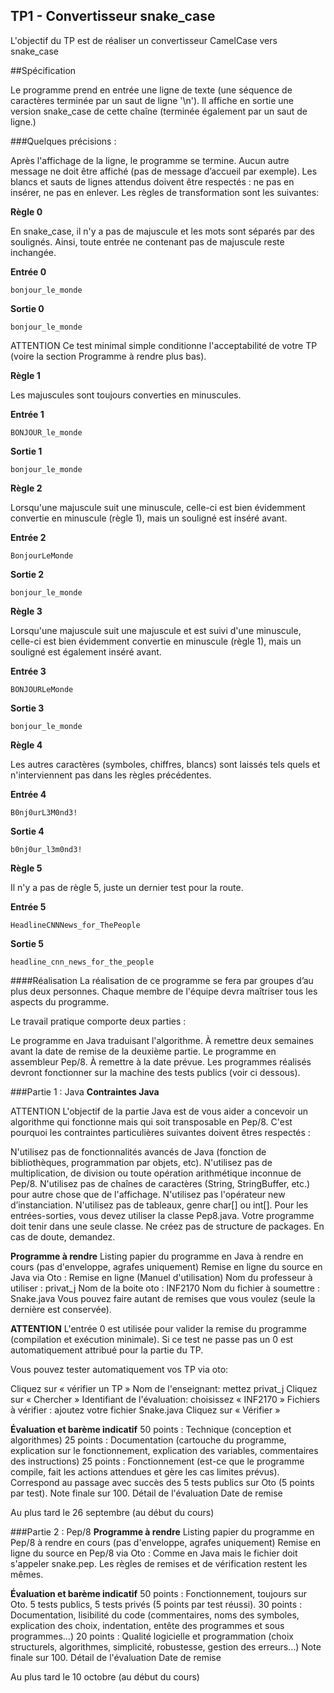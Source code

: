 TP1 - Convertisseur snake_case
-------------------------------------

L'objectif du TP est de réaliser un convertisseur CamelCase vers snake_case

##Spécification

Le programme prend en entrée une ligne de texte (une séquence de caractères terminée par un saut de ligne '\n'). Il affiche en sortie une version snake_case de cette chaîne (terminée également par un saut de ligne.)

###Quelques précisions :

Après l'affichage de la ligne, le programme se termine.
Aucun autre message ne doit être affiché (pas de message d’accueil par exemple).
Les blancs et sauts de lignes attendus doivent être respectés : ne pas en insérer, ne pas en enlever.
Les règles de transformation sont les suivantes:

**Règle 0**

En snake_case, il n'y a pas de majuscule et les mots sont séparés par des soulignés. Ainsi, toute entrée ne contenant pas de majuscule reste inchangée.

**Entrée 0**

    bonjour_le_monde

**Sortie 0**

    bonjour_le_monde

ATTENTION Ce test minimal simple conditionne l'acceptabilité de votre TP (voire la section Programme à rendre plus bas).

**Règle 1**

Les majuscules sont toujours converties en minuscules.

**Entrée 1**

    BONJOUR_le_monde

**Sortie 1**

    bonjour_le_monde

**Règle 2**

Lorsqu'une majuscule suit une minuscule, celle-ci est bien évidemment convertie en minuscule (règle 1), mais un souligné est inséré avant.

**Entrée 2**

    BonjourLeMonde

**Sortie 2**

    bonjour_le_monde

**Règle 3**

Lorsqu'une majuscule suit une majuscule et est suivi d'une minuscule, celle-ci est bien évidemment convertie en minuscule (règle 1), mais un souligné est également inséré avant.

**Entrée 3**

    BONJOURLeMonde

**Sortie 3**

    bonjour_le_monde

**Règle 4**

Les autres caractères (symboles, chiffres, blancs) sont laissés tels quels et n'interviennent pas dans les règles précédentes.

**Entrée 4**

    B0nj0urL3M0nd3!

**Sortie 4**

    b0nj0ur_l3m0nd3!

**Règle 5**

Il n'y a pas de règle 5, juste un dernier test pour la route.

**Entrée 5**

    HeadlineCNNNews_for_ThePeople

**Sortie 5**

    headline_cnn_news_for_the_people

####Réalisation
La réalisation de ce programme se fera par groupes d’au plus deux personnes. Chaque membre de l'équipe devra maîtriser tous les aspects du programme.

Le travail pratique comporte deux parties :

Le programme en Java traduisant l'algorithme. À remettre deux semaines avant la date de remise de la deuxième partie.
Le programme en assembleur Pep/8. À remettre à la date prévue.
Les programmes réalisés devront fonctionner sur la machine des tests publics (voir ci dessous).

###Partie 1 : Java
**Contraintes Java**

ATTENTION L'objectif de la partie Java est de vous aider a concevoir un algorithme qui fonctionne mais qui soit transposable en Pep/8. C'est pourquoi les contraintes particulières suivantes doivent êtres respectés :

N'utilisez pas de fonctionnalités avancés de Java (fonction de bibliothèques, programmation par objets, etc).
N'utilisez pas de multiplication, de division ou toute opération arithmétique inconnue de Pep/8.
N'utilisez pas de chaînes de caractères (String, StringBuffer, etc.) pour autre chose que de l'affichage.
N'utilisez pas l'opérateur new d’instanciation.
N'utilisez pas de tableaux, genre char[] ou int[].
Pour les entrées-sorties, vous devez utiliser la classe Pep8.java.
Votre programme doit tenir dans une seule classe.
Ne créez pas de structure de packages.
En cas de doute, demandez.

**Programme à rendre**
Listing papier du programme en Java à rendre en cours (pas d'enveloppe, agrafes uniquement)
Remise en ligne du source en Java via Oto : Remise en ligne (Manuel d'utilisation)
Nom du professeur à utiliser : privat_j
Nom de la boite oto : INF2170
Nom du fichier à soumettre : Snake.java
Vous pouvez faire autant de remises que vous voulez (seule la dernière est conservée).

**ATTENTION** L'entrée 0 est utilisée pour valider la remise du programme (compilation et exécution minimale). Si ce test ne passe pas un 0 est automatiquement attribué pour la partie du TP.

Vous pouvez tester automatiquement vos TP via oto:

Cliquez sur « vérifier un TP »
Nom de l'enseignant: mettez privat_j
Cliquez sur « Chercher »
Identifiant de l'évaluation: choisissez « INF2170 »
Fichiers à vérifier : ajoutez votre fichier Snake.java
Cliquez sur « Vérifier »

**Évaluation et barème indicatif**
50 points : Technique (conception et algorithmes)
25 points : Documentation (cartouche du programme, explication sur le fonctionnement, explication des variables, commentaires des instructions)
25 points : Fonctionnement (est-ce que le programme compile, fait les actions attendues et gère les cas limites prévus). Correspond au passage avec succès des 5 tests publics sur Oto (5 points par test).
Note finale sur 100.
Détail de l'évaluation
Date de remise

Au plus tard le 26 septembre (au début du cours)

###Partie 2 : Pep/8
**Programme à rendre**
Listing papier du programme en Pep/8 à rendre en cours (pas d'enveloppe, agrafes uniquement)
Remise en ligne du source en Pep/8 via Oto : Comme en Java mais le fichier doit s'appeler snake.pep. Les règles de remises et de vérification restent les mêmes.

**Évaluation et barème indicatif**
50 points : Fonctionnement, toujours sur Oto. 5 tests publics, 5 tests privés (5 points par test réussi).
30 points : Documentation, lisibilité du code (commentaires, noms des symboles, explication des choix, indentation, entête des programmes et sous programmes...)
20 points : Qualité logicielle et programmation (choix structurels, algorithmes, simplicité, robustesse, gestion des erreurs...)
Note finale sur 100.
Détail de l'évaluation
Date de remise

Au plus tard le 10 octobre (au début du cours)